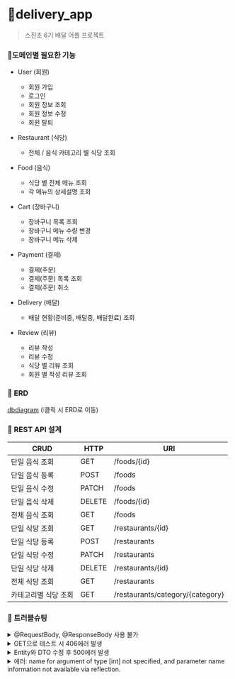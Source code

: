 # 🛵delivery_app
> 스진초 6기 배달 어플 프로젝트

### 📌도메인별 필요한 기능
- User (회원)
  - 회원 가입
  - 로그인
  - 회원 정보 조회
  - 회원 정보 수정
  - 회원 탈퇴
  
    
- Restaurant (식당)
  - 전체 / 음식 카테고리 별 식당 조회
  

- Food (음식)
  - 식당 별 전체 메뉴 조회
  - 각 메뉴의 상세설명 조회
    

- Cart (장바구니)
  - 장바구니 목록 조회
  - 장바구니 메뉴 수량 변경
  - 장바구니 메뉴 삭제
 

- Payment (결제)
  - 결제(주문)
  - 결제(주문) 목록 조회
  - 결제(주문) 취소
  

- Delivery (배달)
  - 배달 현황(준비중, 배달중, 배달완료) 조회
  

- Review (리뷰)
  - 리뷰 작성
  - 리뷰 수정
  - 식당 별 리뷰 조회
  - 회원 별 작성 리뷰 조회
  

### 📌 ERD
[dbdiagram](https://dbdiagram.io/d/DeliveryApp-65a61908ac844320aefed754)  (❕클릭 시 ERD로 이동)

### 📌 REST API 설계
| CRUD        | HTTP   | URI                       |
|-------------|--------|---------------------------|
| 단일 음식 조회    | GET    | /foods/{id}               |
| 단일 음식 등록    | POST   | /foods                    |
| 단일 음식 수정    | PATCH  | /foods                    |
| 단일 음식 삭제    | DELETE | /foods/{id}               |
| 전체 음식 조회    | GET    | /foods                    |
| 단일 식당 조회    | GET    | /restaurants/{id}         |
| 단일 식당 등록    | POST   | /restaurants              |
| 단일 식당 수정    | PATCH | /restaurants              |
| 단일 식당 삭제    | DELETE | /restaurants/{id}         |
| 전체 식당 조회 | GET | /restaurants              |
|카테고리별 식당 조회 | GET | /restaurants/category/{category} |

  

### 📌 트러블슈팅
<details>
  <summary>@RequestBody, @ResponseBody 사용 불가</summary>
  spring프로젝트 생성 시 spring web dependency를 추가하지 않아 발생한 문제로 build.gradle에서 spring-starter-web으로 dependency변경
</details>
<details>
  <summary>GET으로 테스트 시 406에러 발생</summary>
  Food클래스에 getter를 추가하니 해결 → 해당 내용은 추가 공부가 필요
</details>
<details>
  <summary>Entity와 DTO 수정 후 500에러 발생</summary>
  두 객체 모두 기본생성자 추가하니 테스트 통과 → https://whereimsupposedtobe.tistory.com/12
</details>
<details>
  <summary>에러: name for argument of type [int] not specified, and parameter name information not available via reflection.</summary>
  @PathVariable에 name속성 작성을 안하는 바람에 발생한 문제로 추가 작성 후 테스트 통과
</details>
  

